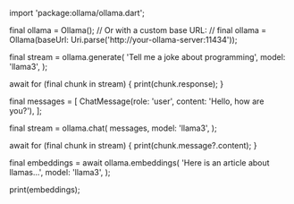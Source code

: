import 'package:ollama/ollama.dart';

final ollama = Ollama();
// Or with a custom base URL:
// final ollama = Ollama(baseUrl: Uri.parse('http://your-ollama-server:11434'));




final stream = ollama.generate(
  'Tell me a joke about programming',
  model: 'llama3',
);

await for (final chunk in stream) {
  print(chunk.response);
}












final messages = [
  ChatMessage(role: 'user', content: 'Hello, how are you?'),
];

final stream = ollama.chat(
  messages,
  model: 'llama3',
);

await for (final chunk in stream) {
  print(chunk.message?.content);
}




final embeddings = await ollama.embeddings(
  'Here is an article about llamas...',
  model: 'llama3',
);

print(embeddings);